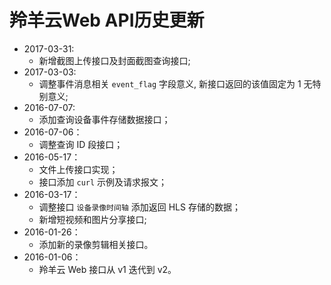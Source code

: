 # 羚羊云Web API历史更新

* 2017-03-31:
    - 新增截图上传接口及封面截图查询接口;
* 2017-03-03:
    - 调整事件消息相关 `event_flag` 字段意义, 新接口返回的该值固定为 1 无特别意义;
* 2016-07-07:
    - 添加查询设备事件存储数据接口；
* 2016-07-06：
    - 调整查询 ID 段接口；
* 2016-05-17：
    - 文件上传接口实现；
    - 接口添加 `curl` 示例及请求报文；
* 2016-03-17：
    - 调整接口 `设备录像时间轴` 添加返回 HLS 存储的数据；
    - 新增短视频和图片分享接口;
* 2016-01-26：
    - 添加新的录像剪辑相关接口。
* 2016-01-06：
    - 羚羊云 Web 接口从 v1 迭代到 v2。
    
